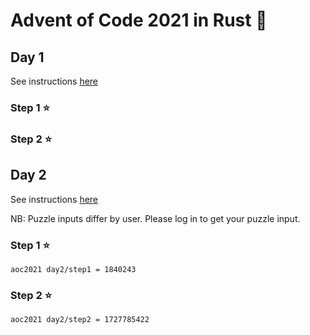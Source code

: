 # Advent of Code 2021 in Rust 🦀

## Day 1

See instructions [here](https://adventofcode.com/2021/day/1)

### Step 1 ⭐

### Step 2 ⭐

## Day 2

See instructions [here](https://adventofcode.com/2021/day/2)

NB: Puzzle inputs differ by user. Please log in to get your puzzle input.

### Step 1 ⭐

```
aoc2021 day2/step1 = 1840243
```

### Step 2 ⭐

```
aoc2021 day2/step2 = 1727785422
```

